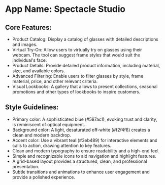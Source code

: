 # **App Name**: Spectacle Studio

## Core Features:

- Product Catalog: Display a catalog of glasses with detailed descriptions and images.
- Virtual Try-On: Allow users to virtually try on glasses using their webcam. The tool can suggest frame styles that would suit the individual's face.
- Product Details: Provide detailed product information, including material, size, and available colors.
- Advanced Filtering: Enable users to filter glasses by style, frame material, price, and other relevant criteria.
- Visual Lookbooks: A gallery that allows to present collections, seasonal promotions and other types of lookbooks to inspire customers.

## Style Guidelines:

- Primary color: A sophisticated blue (#597ac1), evoking trust and clarity, is reminiscent of optical equipment.
- Background color: A light, desaturated off-white (#f2f4f8) creates a clean and modern backdrop.
- Accent color: Use a vibrant teal (#3eb489) for interactive elements and calls to action, drawing attention to key features.
- Clean and modern typography to ensure readability and a high-end feel.
- Simple and recognizable icons to aid navigation and highlight features.
- A grid-based layout provides a structured, clean, and professional presentation.
- Subtle transitions and animations to enhance user engagement and provide a polished experience.